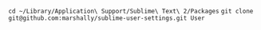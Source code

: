 `cd ~/Library/Application\ Support/Sublime\ Text\ 2/Packages`
`git clone git@github.com:marshally/sublime-user-settings.git User`
